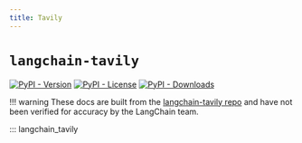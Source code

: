 ```yaml
---
title: Tavily
---
```


# `langchain-tavily`

[![PyPI - Version](https://img.shields.io/pypi/v/langchain-tavily?label=%20)](https://pypi.org/project/langchain-tavily/#history)
[![PyPI - License](https://img.shields.io/pypi/l/langchain-tavily)](https://opensource.org/licenses/MIT)
[![PyPI - Downloads](https://img.shields.io/pepy/dt/langchain-tavily)](https://pypistats.org/packages/langchain-tavily)

!!! warning
    These docs are built from the [langchain-tavily repo](https://github.com/tavily-ai/langchain-tavily) and have not been verified for accuracy by the LangChain team.

::: langchain_tavily
